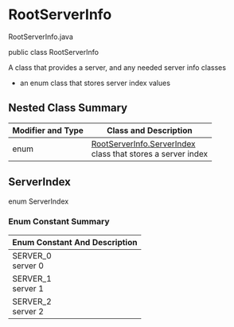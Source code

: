 # RootServerInfo
RootServerInfo.java

public class RootServerInfo

A class that provides a server, and any needed server info classes
- an enum class that stores server index values

## Nested Class Summary
| Modifier and Type | Class and Description |
| ----------------- | --------------------- |
| enum | [RootServerInfo.ServerIndex](#serverindex)<br>class that stores a server index |

## ServerIndex
enum ServerIndex<br>

### Enum Constant Summary
| Enum Constant And Description |
| ----------------------------- |
| SERVER_0<br>server 0 |
| SERVER_1<br>server 1 |
| SERVER_2<br>server 2 |
